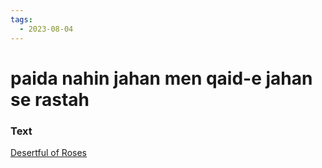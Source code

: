 ```yaml
---
tags:
  - 2023-08-04
---
```

# paida nahin jahan men qaid-e jahan se rastah

### Text
[Desertful of Roses](https://franpritchett.com/00garden/09c/0938/index_0938.html)

